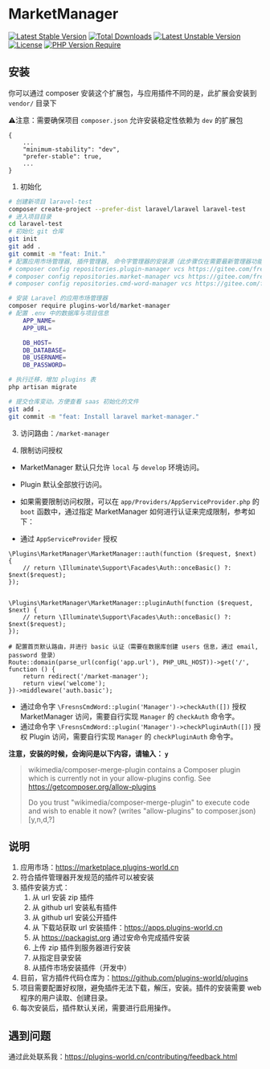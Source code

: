 # MarketManager

[![Latest Stable Version](http://poser.pugx.org/plugins-world/market-manager/v)](https://packagist.org/packages/plugins-world/market-manager)
[![Total Downloads](http://poser.pugx.org/plugins-world/market-manager/downloads)](https://packagist.org/packages/plugins-world/market-manager)
[![Latest Unstable Version](http://poser.pugx.org/plugins-world/market-manager/v/unstable)](https://packagist.org/packages/plugins-world/market-manager) [![License](http://poser.pugx.org/plugins-world/market-manager/license)](https://packagist.org/packages/plugins-world/market-manager)
[![PHP Version Require](http://poser.pugx.org/plugins-world/market-manager/require/php)](https://packagist.org/packages/plugins-world/market-manager)


## 安装

你可以通过 composer 安装这个扩展包，与应用插件不同的是，此扩展会安装到 `vendor/` 目录下

⚠️注意：需要确保项目 `composer.json` 允许安装稳定性依赖为 `dev` 的扩展包
```
{
    ...
    "minimum-stability": "dev",
    "prefer-stable": true,
    ...
}
```

1. 初始化
```bash
# 创建新项目 laravel-test
composer create-project --prefer-dist laravel/laravel laravel-test
# 进入项目目录
cd laravel-test
# 初始化 git 仓库
git init
git add .
git commit -m "feat: Init."
# 配置应用市场管理器, 插件管理器, 命令字管理器的安装源（此步骤仅在需要最新管理器功能时配置）
# composer config repositories.plugin-manager vcs https://gitee.com/fresns/plugin-manager
# composer config repositories.market-manager vcs https://gitee.com/fresns/market-manager
# composer config repositories.cmd-word-manager vcs https://gitee.com/fresns/cmd-word-manager

# 安装 Laravel 的应用市场管理器
composer require plugins-world/market-manager
# 配置 .env 中的数据库与项目信息
	APP_NAME=
	APP_URL=

	DB_HOST=
	DB_DATABASE=
	DB_USERNAME=
	DB_PASSWORD=

# 执行迁移，增加 plugins 表
php artisan migrate

# 提交仓库变动。方便查看 saas 初始化的文件
git add .
git commit -m "feat: Install laravel market-manager."
```

3. 访问路由：`/market-manager`

4. 限制访问授权
- MarketManager 默认只允许 `local` 与 `develop` 环境访问。
- Plugin 默认全部放行访问。
- 如果需要限制访问权限，可以在 `app/Providers/AppServiceProvider.php` 的 `boot` 函数中，通过指定 MarketManager 如何进行认证来完成限制，参考如下：

- 通过 `AppServiceProvider` 授权
```
\Plugins\MarketManager\MarketManager::auth(function ($request, $next) {
    // return \Illuminate\Support\Facades\Auth::onceBasic() ?: $next($request);
});


\Plugins\MarketManager\MarketManager::pluginAuth(function ($request, $next) {
    // return \Illuminate\Support\Facades\Auth::onceBasic() ?: $next($request);
});

# 配置首页默认路由，并进行 basic 认证（需要在数据库创建 users 信息，通过 email, password 登录）
Route::domain(parse_url(config('app.url'), PHP_URL_HOST))->get('/', function () {
    return redirect('/market-manager');
    return view('welcome');
})->middleware('auth.basic');
```

- 通过命令字 `\FresnsCmdWord::plugin('Manager')->checkAuth([])` 授权 MarketManager 访问，需要自行实现 `Manager` 的 `checkAuth` 命令字。
- 通过命令字 `\FresnsCmdWord::plugin('Manager')->checkPluginAuth([])` 授权 Plugin 访问，需要自行实现 `Manager` 的 `checkPluginAuth` 命令字。


**注意，安装的时候，会询问是以下内容，请输入： `y`**
> wikimedia/composer-merge-plugin contains a Composer plugin which is currently not in your allow-plugins config. See https://getcomposer.org/allow-plugins  
> 
> Do you trust "wikimedia/composer-merge-plugin" to execute code and wish to enable it now? (writes "allow-plugins" to composer.json) [y,n,d,?]



## 说明

1. 应用市场：https://marketplace.plugins-world.cn
2. 符合插件管理器开发规范的插件可以被安装
3. 插件安装方式：
   1. 从 url 安装 zip 插件
   2. 从 github url 安装私有插件
   3. 从 github url 安装公开插件
   4. 从 下载站获取 url 安装插件：https://apps.plugins-world.cn
   5. 从 https://packagist.org 通过安命令完成插件安装
   6. 上传 zip 插件到服务器进行安装
   7. 从指定目录安装
   8. 从插件市场安装插件（开发中）
4. 目前，官方插件代码仓库为：https://github.com/plugins-world/plugins
5. 项目需要配置好权限，避免插件无法下载，解压，安装。插件的安装需要 web 程序的用户读取、创建目录。
6. 每次安装后，插件默认关闭，需要进行启用操作。


## 遇到问题

通过此处联系我：https://plugins-world.cn/contributing/feedback.html
